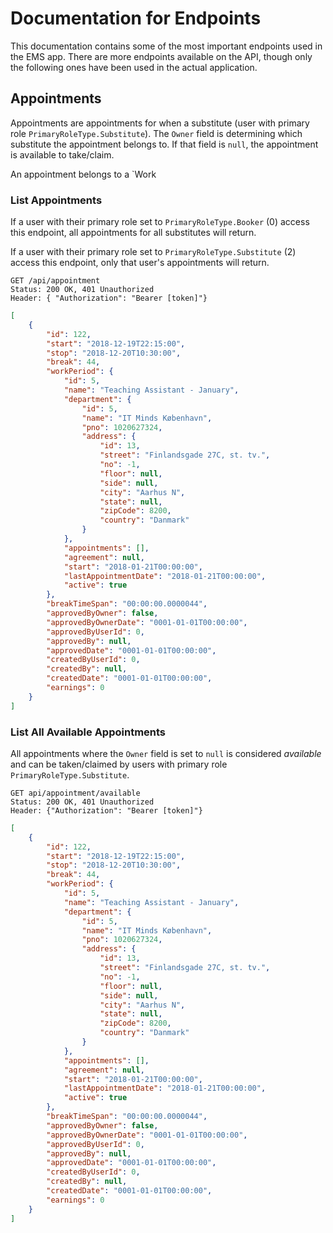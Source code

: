 # Documentation for Endpoints

This documentation contains some of the most important endpoints used in the EMS app. There are more endpoints available on the API, though only the following ones have been used in the actual application.

## Appointments

Appointments are appointments for when a substitute (user with primary role `PrimaryRoleType.Substitute`). The `Owner` field is determining which substitute the appointment belongs to. If that field is `null`, the appointment is available to take/claim.

An appointment belongs to a `Work

### List Appointments

If a user with their primary role set to `PrimaryRoleType.Booker` (0) access this endpoint, all appointments for all substitutes will return.

If a user with their primary role set to `PrimaryRoleType.Substitute` (2) access this endpoint, only that user's appointments will return.

```http
GET /api/appointment
Status: 200 OK, 401 Unauthorized
Header: { "Authorization": "Bearer [token]"}
```

```json
[
    {
        "id": 122,
        "start": "2018-12-19T22:15:00",
        "stop": "2018-12-20T10:30:00",
        "break": 44,
        "workPeriod": {
            "id": 5,
            "name": "Teaching Assistant - January",
            "department": {
                "id": 5,
                "name": "IT Minds København",
                "pno": 1020627324,
                "address": {
                    "id": 13,
                    "street": "Finlandsgade 27C, st. tv.",
                    "no": -1,
                    "floor": null,
                    "side": null,
                    "city": "Aarhus N",
                    "state": null,
                    "zipCode": 8200,
                    "country": "Danmark"
                }
            },
            "appointments": [],
            "agreement": null,
            "start": "2018-01-21T00:00:00",
            "lastAppointmentDate": "2018-01-21T00:00:00",
            "active": true
        },
        "breakTimeSpan": "00:00:00.0000044",
        "approvedByOwner": false,
        "approvedByOwnerDate": "0001-01-01T00:00:00",
        "approvedByUserId": 0,
        "approvedBy": null,
        "approvedDate": "0001-01-01T00:00:00",
        "createdByUserId": 0,
        "createdBy": null,
        "createdDate": "0001-01-01T00:00:00",
        "earnings": 0
    }
]
```

### List All Available Appointments

All appointments where the `Owner` field is set to `null` is considered _available_ and can be taken/claimed by users with primary role `PrimaryRoleType.Substitute`.

```http
GET api/appointment/available
Status: 200 OK, 401 Unauthorized
Header: {"Authorization": "Bearer [token]"}
```

```json
[
    {
        "id": 122,
        "start": "2018-12-19T22:15:00",
        "stop": "2018-12-20T10:30:00",
        "break": 44,
        "workPeriod": {
            "id": 5,
            "name": "Teaching Assistant - January",
            "department": {
                "id": 5,
                "name": "IT Minds København",
                "pno": 1020627324,
                "address": {
                    "id": 13,
                    "street": "Finlandsgade 27C, st. tv.",
                    "no": -1,
                    "floor": null,
                    "side": null,
                    "city": "Aarhus N",
                    "state": null,
                    "zipCode": 8200,
                    "country": "Danmark"
                }
            },
            "appointments": [],
            "agreement": null,
            "start": "2018-01-21T00:00:00",
            "lastAppointmentDate": "2018-01-21T00:00:00",
            "active": true
        },
        "breakTimeSpan": "00:00:00.0000044",
        "approvedByOwner": false,
        "approvedByOwnerDate": "0001-01-01T00:00:00",
        "approvedByUserId": 0,
        "approvedBy": null,
        "approvedDate": "0001-01-01T00:00:00",
        "createdByUserId": 0,
        "createdBy": null,
        "createdDate": "0001-01-01T00:00:00",
        "earnings": 0
    }
]
```
